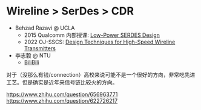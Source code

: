# Wireline > SerDes > CDR

- Behzad Razavi @ UCLA
  - 2015 Qualcomm 内部授课: [Low-Power SERDES Design](https://bbs.eetop.cn/thread-580435-1-1.html)
  - 2022 OJ-SSCS: [Design Techniques for High-Speed Wireline Transmitters](https://resourcecenter.sscs.ieee.org/education/webinars/sscsweb4060)
- 李志毅 @ NTU
  - [BiliBili](https://space.bilibili.com/1629031600)


对于（没那么有钱/connection）高校来说可能不是一个很好的方向，非常吃先进工艺。但是确实是近年来信号链比较火的方向。

https://www.zhihu.com/question/656963771
https://www.zhihu.com/question/622726217
